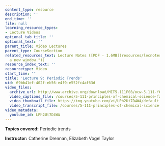 ```yaml
---
content_type: resource
description: ''
end_time: ''
file: null
learning_resource_types:
- Lecture Videos
optional_tab_title: ''
optional_text: ''
parent_title: Video Lectures
parent_type: CourseSection
related_resources_text: Lecture Notes ([PDF - 1.6MB](resources/lecnotes09 "Open in
  a new window."))
resource_index_text: ''
resourcetype: Video
start_time: ''
title: 'Lecture 9: Periodic Trends'
uid: 69bb41ef-402f-eb56-e4f9-e552fc4af63d
video_files:
  archive_url: http://www.archive.org/download/MIT5.111F08/ocw-5.111-f08-lec09_300k.mp4
  video_captions_file: /courses/5-111-principles-of-chemical-science-fall-2008/747afe5c37325156be9d0bb456f7ec19_LPh2Ut7D4WA.vtt
  video_thumbnail_file: https://img.youtube.com/vi/LPh2Ut7D4WA/default.jpg
  video_transcript_file: /courses/5-111-principles-of-chemical-science-fall-2008/e1517e838577d7d4f95b96202ff3bd26_LPh2Ut7D4WA.pdf
video_metadata:
  youtube_id: LPh2Ut7D4WA
---
```


**Topics covered:** Periodic trends

**Instructor:** Catherine Drennan, Elizabeth Vogel Taylor